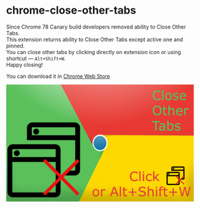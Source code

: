 # chrome-close-other-tabs

Since Chrome 78 Canary build developers removed ability to Close Other Tabs.  
This extension returns ability to Close Other Tabs except active one and pinned.  
You can close other tabs by clicking directly on extension icon or using shortcut — `Alt+Shift+W`.  
Happy closing!

You can download it in [Chrome Web Store](https://chrome.google.com/webstore/detail/close-other-tabs/chadlkildfnndmmfopobegfgikhengpn)

![Close Other Tabs Logo](https://github.com/zeckson/chrome-close-other-tabs/raw/master/publish/closeOthersLogo.png)
